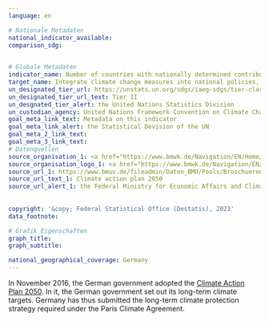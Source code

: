 ```yaml
---
language: en    

# Nationale Metadaten    
national_indicator_available:     
comparison_sdg:     
    

# Globale Metadaten    
indicator_name: Number of countries with nationally determined contributions, long-term strategies, national adaptation plans and adaptation communications, as reported to the secretariat of the United Nations Framework Convention on Climate Change    
target_name: Integrate climate change measures into national policies, strategies and planning    
un_designated_tier_url: https://unstats.un.org/sdgs/iaeg-sdgs/tier-classification/    
un_designated_tier_url_text: Tier II    
un_desgnated_tier_alert: the United Nations Statistics Division    
un_custodian_agency: United Nations Framework Convention on Climate Change (UNFCCC)    
goal_meta_link_text: Metadata on this indicator    
goal_meta_link_alert: the Statistical Devision of the UN    
goal_meta_2_link_text:     
goal_meta_3_link_text:         
# Datenquellen
source_organisation_1: <a href="https://www.bmwk.de/Navigation/EN/Home/home.html" target="_blank" onclick="return confirm_alert('the Federal Ministry for Economic Affairs and Climate Action','En');"> Federal Ministry for Economic Affairs and Climate Action </a>
source_organisation_logo_1: <a href="https://www.bmwk.de/Navigation/EN/Home/home.html" target="_blank" onclick="return confirm_alert('the Federal Ministry for Economic Affairs and Climate Action','En');"><img src="https://g205sdgs.github.io/sdg-indicators/public/OrgImgEn/bmwk.png" alt="Logo bmwk" style="height:60px; width:148px"/></a>
source_url_1: https://www.bmuv.de/fileadmin/Daten_BMU/Pools/Broschueren/klimaschutzplan_2050_en_bf.pdf
source_url_text_1: Climate action plan 2050
source_url_alert_1: the Federal Ministry for Economic Affairs and Climate Action
    
    
copyright: '&copy; Federal Statistical Office (Destatis), 2023'    
data_footnote:     

# Grafik Eigenschaften    
graph_title: 
graph_subtitle:     

national_geographical_coverage: Germany    
---
```



In November 2016, the German government adopted the <a href="https://www.bmuv.de/fileadmin/Daten_BMU/Pools/Broschueren/klimaschutzplan_2050_en_bf.pdf" target="_blank" onclick="return confirm_alert('the Federal Ministry for the Environment, Nature Conservation, Building and Nuclear Safety','En');">Climate Action Plan 2050</a>. In it, the German government set out its long-term climate targets. Germany has thus submitted the long-term climate protection strategy required under the Paris Climate Agreement.